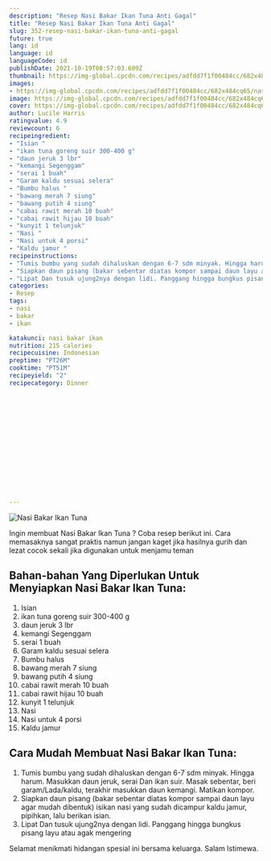 ```yaml
---
description: "Resep Nasi Bakar Ikan Tuna Anti Gagal"
title: "Resep Nasi Bakar Ikan Tuna Anti Gagal"
slug: 352-resep-nasi-bakar-ikan-tuna-anti-gagal
future: true
lang: id
language: id
languageCode: id
publishDate: 2021-10-19T08:57:03.609Z 
thumbnail: https://img-global.cpcdn.com/recipes/adfdd7f1f00484cc/682x484cq65/nasi-bakar-ikan-tuna-foto-resep-utama.webp
images:
- https://img-global.cpcdn.com/recipes/adfdd7f1f00484cc/682x484cq65/nasi-bakar-ikan-tuna-foto-resep-utama.webp
image: https://img-global.cpcdn.com/recipes/adfdd7f1f00484cc/682x484cq65/nasi-bakar-ikan-tuna-foto-resep-utama.webp
cover: https://img-global.cpcdn.com/recipes/adfdd7f1f00484cc/682x484cq65/nasi-bakar-ikan-tuna-foto-resep-utama.webp
author: Lucile Harris
ratingvalue: 4.9
reviewcount: 6
recipeingredient:
- "Isian "
- "ikan tuna goreng suir 300-400 g"
- "daun jeruk 3 lbr"
- "kemangi Segenggam"
- "serai 1 buah"
- "Garam kaldu sesuai selera"
- "Bumbu halus "
- "bawang merah 7 siung"
- "bawang putih 4 siung"
- "cabai rawit merah 10 buah"
- "cabai rawit hijau 10 buah"
- "kunyit 1 telunjuk"
- "Nasi "
- "Nasi untuk 4 porsi"
- "Kaldu jamur "
recipeinstructions:
- "Tumis bumbu yang sudah dihaluskan dengan 6-7 sdm minyak. Hingga harum. Masukkan daun jeruk, serai Dan ikan suir. Masak sebentar, beri garam/Lada/kaldu, terakhir masukkan daun kemangi. Matikan kompor."
- "Siapkan daun pisang (bakar sebentar diatas kompor sampai daun layu agar mudah dibentuk) isikan nasi yang sudah dicampur kaldu jamur, pipihkan, lalu berikan isian."
- "Lipat Dan tusuk ujung2nya dengan lidi. Panggang hingga bungkus pisang layu atau agak mengering"
categories:
- Resep
tags:
- nasi
- bakar
- ikan

katakunci: nasi bakar ikan 
nutrition: 215 calories
recipecuisine: Indonesian
preptime: "PT26M"
cooktime: "PT51M"
recipeyield: "2"
recipecategory: Dinner


     
    
    
    
    
    
    
    
    
    
    
      
    
---
```



![Nasi Bakar Ikan Tuna](https://img-global.cpcdn.com/recipes/adfdd7f1f00484cc/682x484cq65/nasi-bakar-ikan-tuna-foto-resep-utama.webp)

Ingin membuat Nasi Bakar Ikan Tuna ? Coba resep berikut ini. Cara memasaknya sangat praktis namun jangan kaget jika hasilnya gurih dan lezat cocok sekali jika digunakan untuk menjamu teman

<!--inarticleads1-->

## Bahan-bahan Yang Diperlukan Untuk Menyiapkan Nasi Bakar Ikan Tuna:

1. Isian 
1. ikan tuna goreng suir 300-400 g
1. daun jeruk 3 lbr
1. kemangi Segenggam
1. serai 1 buah
1. Garam kaldu sesuai selera
1. Bumbu halus 
1. bawang merah 7 siung
1. bawang putih 4 siung
1. cabai rawit merah 10 buah
1. cabai rawit hijau 10 buah
1. kunyit 1 telunjuk
1. Nasi 
1. Nasi untuk 4 porsi
1. Kaldu jamur 



<!--inarticleads2-->

## Cara Mudah Membuat Nasi Bakar Ikan Tuna:

1. Tumis bumbu yang sudah dihaluskan dengan 6-7 sdm minyak. Hingga harum. Masukkan daun jeruk, serai Dan ikan suir. Masak sebentar, beri garam/Lada/kaldu, terakhir masukkan daun kemangi. Matikan kompor.
1. Siapkan daun pisang (bakar sebentar diatas kompor sampai daun layu agar mudah dibentuk) isikan nasi yang sudah dicampur kaldu jamur, pipihkan, lalu berikan isian.
1. Lipat Dan tusuk ujung2nya dengan lidi. Panggang hingga bungkus pisang layu atau agak mengering




Selamat menikmati hidangan spesial ini bersama keluarga. Salam Istimewa.

